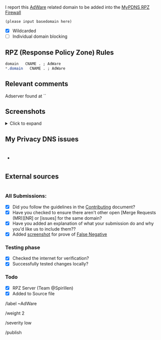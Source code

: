 I report this [AdWare](https://mypdns.org/MypDNS/support/-/wikis/Categories/Adware) related domain to be added into the [MyPDNS RPZ Firewall][mpdrf]

```
(please input basedomain here)
```

- [X] Wildcarded
- [ ] Individual domain blocking

## RPZ (Response Policy Zone) Rules

```css
domain   CNAME . ; AdWare
*.domain   CNAME . ; AdWare
```

## Relevant comments
Adserver found at ``

## Screenshots
<details><summary>Click to expand</summary>

![Screeshot]()

</details>


## My Privacy DNS issues

- #

## External sources
```

```

### All Submissions:
- [X] Did you follow the guidelines in the [Contributing](CONTRIBUTING.md)
	  document?
- [X] Have you checked to ensure there aren't other open
      [Merge Requests (MR)][NR] or [issues] for the
      same domain?
- [X] Have you added an explanation of what your submission do and why you'd
	  like us to include them??
- [X] Added [screenshot] for prove of [False Negative][FN]

### Testing phase
- [X] Checked the internet for verification?
- [X] Successfully tested changes locally?

### Todo
- [X] RPZ Server (Team \@Spirillen)
- [X] Added to Source file

[FN]: https://mypdns.org/MypDNS/support/-/wikis/False-Negative "About False Positive"
[hosts]: https://mypdns.org/mypdns/support/-/wikis/dns/DnsHosts "Hosts files a outdated blacklist format"
[issue]: https://mypdns.org/my-privacy-dns/matrix/-/issues "My Privacy DNS Domain records"
[mpdrf]: https://mypdns.org/my-privacy-dns/matrix/-/tree/master/source/porn_filters "My Privacy DNS RPZ Parental Firewall Filter"
[MR]: https://mypdns.org/my-privacy-dns/matrix/-/merge_requests "My Privacy DNS Merge Requests"
[Pi-hole]: https://mypdns.org/my-privacy-dns/matrix/-/blob/master/source/porn_filters/README.md#pi-hole "What is Pi-hole and it limitations"
[screenshot]: https://mypdns.org/MypDNS/support/-/wikis/Screenshot "What is a screenshot"

/label ~AdWare

/weight 2

/severity low

/publish
